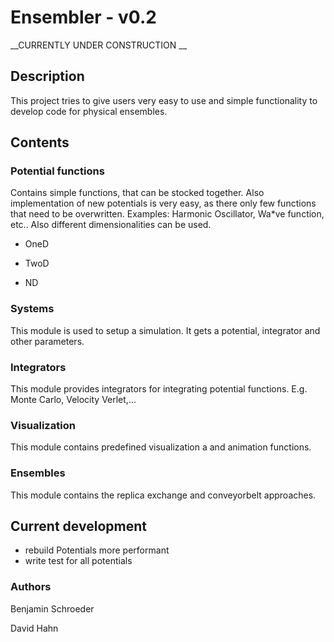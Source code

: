 # Ensembler - v0.2


__CURRENTLY UNDER CONSTRUCTION __


## Description
This project tries to give users very easy to use and simple functionality to develop code for physical ensembles.

## Contents
### Potential functions

  Contains simple functions, that can be stocked together. 
  Also implementation of new potentials is very easy, as there only few functions that need to be overwritten.
  Examples: Harmonic Oscillator, Wa*ve function, etc.. 
  Also different dimensionalities can be used.

   * OneD

   * TwoD

   * ND

### Systems

   This module is used to setup a simulation. It gets a potential, integrator and other parameters.

### Integrators

   This module provides integrators for integrating potential functions. E.g. Monte Carlo, Velocity Verlet,...

### Visualization

   This module contains predefined visualization a and animation functions.

### Ensembles

   This module contains the replica exchange and conveyorbelt approaches.



## Current development
* rebuild Potentials more performant
* write test for all potentials


### Authors

Benjamin Schroeder

David Hahn
